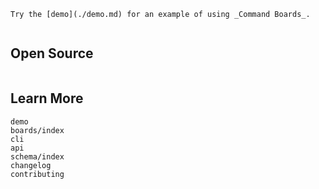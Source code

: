 ```{hint}
Try the [demo](./demo.md) for an example of using _Command Boards_.
```

```{include} ../README.md

```

## Open Source

```{include} ../LICENSE

```

## Learn More

```{toctree}
demo
boards/index
cli
api
schema/index
changelog
contributing
```
